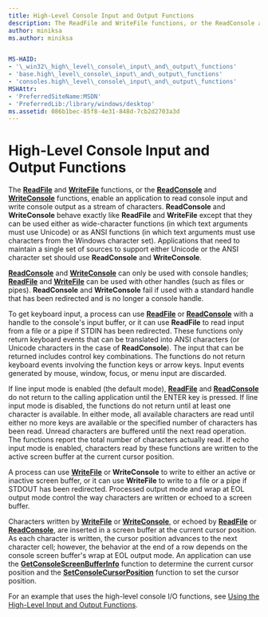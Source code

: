 ```yaml
---
title: High-Level Console Input and Output Functions
description: The ReadFile and WriteFile functions, or the ReadConsole and WriteConsole functions, enable an application to read console input and write console output as a stream of characters.
author: miniksa
ms.author: miniksa


MS-HAID:
- '\_win32\_high\_level\_console\_input\_and\_output\_functions'
- 'base.high\_level\_console\_input\_and\_output\_functions'
- 'consoles.high\_level\_console\_input\_and\_output\_functions'
MSHAttr:
- 'PreferredSiteName:MSDN'
- 'PreferredLib:/library/windows/desktop'
ms.assetid: 086b1bec-85f8-4e31-848d-7cb2d2703a3d
---
```


# High-Level Console Input and Output Functions


The [**ReadFile**](https://msdn.microsoft.com/library/windows/desktop/aa365467) and [**WriteFile**](https://msdn.microsoft.com/library/windows/desktop/aa365747) functions, or the [**ReadConsole**](readconsole.md) and [**WriteConsole**](writeconsole.md) functions, enable an application to read console input and write console output as a stream of characters. **ReadConsole** and **WriteConsole** behave exactly like **ReadFile** and **WriteFile** except that they can be used either as wide-character functions (in which text arguments must use Unicode) or as ANSI functions (in which text arguments must use characters from the Windows character set). Applications that need to maintain a single set of sources to support either Unicode or the ANSI character set should use **ReadConsole** and **WriteConsole**.

[**ReadConsole**](readconsole.md) and [**WriteConsole**](writeconsole.md) can only be used with console handles; [**ReadFile**](https://msdn.microsoft.com/library/windows/desktop/aa365467) and [**WriteFile**](https://msdn.microsoft.com/library/windows/desktop/aa365747) can be used with other handles (such as files or pipes). **ReadConsole** and **WriteConsole** fail if used with a standard handle that has been redirected and is no longer a console handle.

To get keyboard input, a process can use [**ReadFile**](https://msdn.microsoft.com/library/windows/desktop/aa365467) or [**ReadConsole**](readconsole.md) with a handle to the console's input buffer, or it can use **ReadFile** to read input from a file or a pipe if STDIN has been redirected. These functions only return keyboard events that can be translated into ANSI characters (or Unicode characters in the case of **ReadConsole**). The input that can be returned includes control key combinations. The functions do not return keyboard events involving the function keys or arrow keys. Input events generated by mouse, window, focus, or menu input are discarded.

If line input mode is enabled (the default mode), [**ReadFile**](https://msdn.microsoft.com/library/windows/desktop/aa365467) and [**ReadConsole**](readconsole.md) do not return to the calling application until the ENTER key is pressed. If line input mode is disabled, the functions do not return until at least one character is available. In either mode, all available characters are read until either no more keys are available or the specified number of characters has been read. Unread characters are buffered until the next read operation. The functions report the total number of characters actually read. If echo input mode is enabled, characters read by these functions are written to the active screen buffer at the current cursor position.

A process can use [**WriteFile**](https://msdn.microsoft.com/library/windows/desktop/aa365747) or **WriteConsole** to write to either an active or inactive screen buffer, or it can use **WriteFile** to write to a file or a pipe if STDOUT has been redirected. Processed output mode and wrap at EOL output mode control the way characters are written or echoed to a screen buffer.

Characters written by [**WriteFile**](https://msdn.microsoft.com/library/windows/desktop/aa365747) or [**WriteConsole**](writeconsole.md), or echoed by [**ReadFile**](https://msdn.microsoft.com/library/windows/desktop/aa365467) or [**ReadConsole**](readconsole.md), are inserted in a screen buffer at the current cursor position. As each character is written, the cursor position advances to the next character cell; however, the behavior at the end of a row depends on the console screen buffer's wrap at EOL output mode. An application can use the [**GetConsoleScreenBufferInfo**](getconsolescreenbufferinfo.md) function to determine the current cursor position and the [**SetConsoleCursorPosition**](setconsolecursorposition.md) function to set the cursor position.

For an example that uses the high-level console I/O functions, see [Using the High-Level Input and Output Functions](using-the-high-level-input-and-output-functions.md).

 

 




